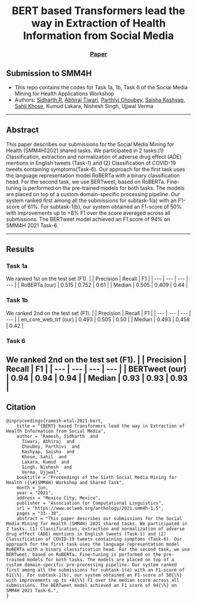 
<div align="center">   

# BERT based Transformers lead the way in Extraction of Health Information from Social Media
### [Paper](https://www.aclweb.org/anthology/2021.smm4h-1.5.pdf)
</div>

## Submission to SMM4H
- This repo contains the codes for Task 1a, 1b, Task 6 of the Social Media Mining for Health Applications Workshop
- Authors: [Sidharth R](https://github.com/RSid8), [Abhiraj Tiwari](https://github.com/abhirajtiwari), [Parthivi Choubey](https://github.com/parthivi1607), [Saisha Kashyap](https://github.com/SaishaKashyap), [Sahil Khose](https://github.com/sahilkhose), Kumud Lakara, Nishesh Singh, Ujjwal Verma

--------------------------------------------------------------------------------------------
## Abstract
This paper describes our submissions for the Social Media Mining for Health (SMM4H)2021 shared tasks. We participated in 2 tasks:(1) Classification, extraction and normalization of adverse drug effect (ADE) mentions in English tweets (Task-1) and (2) Classification of COVID-19 tweets containing symptoms(Task-6). Our approach for the first task uses the language representation model RoBERTa with a binary classification head. For the second task, we use BERTweet, based on RoBERTa. Fine-tuning is performed on the pre-trained models for both tasks. The models are placed on top of a custom domain-specific processing pipeline. Our system ranked first among all the submissions for subtask-1(a) with an F1-score of 61%. For subtask-1(b), our system obtained an F1-score of 50% with improvements up to +8% F1 over the score averaged across all submissions. The BERTweet model achieved an F1 score of 94% on SMM4H 2021 Task-6. 

--------------------------------------------------------------------------------------------
## Results
### Task 1a
We ranked 1st on the test set (F1).
|               | Precision  | Recall | F1   |
| ---           | ---        | ---    | ---  |
| RoBERTa (our) | 0.515      | 0.752  | 0.61 |
| Median        | 0.505      | 0.409  | 0.44 |
### Task 1b
We ranked 2nd on the test set (F1).
|                       | Precision  | Recall | F1   |
| ---                   | ---        | ---    | ---  |
| en_core_web_trf (our) | 0.493      | 0.505  | 0.50 |
| Median                | 0.493      | 0.458  | 0.42 |
### Task 6 
We ranked 2nd on the test set (F1).
|                | Precision | Recall   | F1   |
| ---            | ---       | ---      | ---  |
| BERTweet (our) | 0.94      | 0.94  | 0.94 |
| Median         | 0.93      | 0.93  | 0.93 |
--------------------------------------------------------------------------------------------
## Citation
```
@inproceedings{ramesh-etal-2021-bert,
    title = "{BERT} based Transformers lead the way in Extraction of Health Information from Social Media",
    author = "Ramesh, Sidharth  and
      Tiwari, Abhiraj  and
      Choubey, Parthivi  and
      Kashyap, Saisha  and
      Khose, Sahil  and
      Lakara, Kumud  and
      Singh, Nishesh  and
      Verma, Ujjwal",
    booktitle = "Proceedings of the Sixth Social Media Mining for Health ({\#}SMM4H) Workshop and Shared Task",
    month = jun,
    year = "2021",
    address = "Mexico City, Mexico",
    publisher = "Association for Computational Linguistics",
    url = "https://www.aclweb.org/anthology/2021.smm4h-1.5",
    pages = "33--38",
    abstract = "This paper describes our submissions for the Social Media Mining for Health (SMM4H) 2021 shared tasks. We participated in 2 tasks: (1) Classification, extraction and normalization of adverse drug effect (ADE) mentions in English tweets (Task-1) and (2) Classification of COVID-19 tweets containing symptoms (Task-6). Our approach for the first task uses the language representation model RoBERTa with a binary classification head. For the second task, we use BERTweet, based on RoBERTa. Fine-tuning is performed on the pre-trained models for both tasks. The models are placed on top of a custom domain-specific pre-processing pipeline. Our system ranked first among all the submissions for subtask-1(a) with an F1-score of 61{\%}. For subtask-1(b), our system obtained an F1-score of 50{\%} with improvements up to +8{\%} F1 over the median score across all submissions. The BERTweet model achieved an F1 score of 94{\%} on SMM4H 2021 Task-6.",
}
```